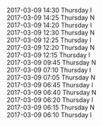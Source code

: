 2017-03-09 14:30 Thursday  I  
2017-03-09 14:25 Thursday  N  
2017-03-09 14:20 Thursday  I  
2017-03-09 12:30 Thursday  N  
2017-03-09 12:25 Thursday  I  
2017-03-09 12:20 Thursday  N  
2017-03-09 12:15 Thursday  I  
2017-03-09 09:45 Thursday  N  
2017-03-09 07:10 Thursday  I  
2017-03-09 07:05 Thursday  N  
2017-03-09 06:45 Thursday  I  
2017-03-09 06:40 Thursday  N  
2017-03-09 06:20 Thursday  I  
2017-03-09 06:15 Thursday  N  
2017-03-09 06:10 Thursday  I  
